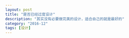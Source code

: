 ```yaml
---
layout: post
title: "是否已经过度设计"
description: "其实没有必要做完美的设计，适合自己的就是最好的"
category: "2016-12"
tags: [设计]
---
```



